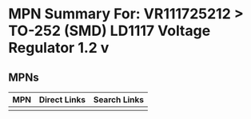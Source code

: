 



# MPN Summary For: VR111725212 > TO-252 (SMD) LD1117 Voltage Regulator 1.2 v

## MPNs
  

|MPN|Direct Links|Search Links|
| :--- | :--- | :--- |
||||
